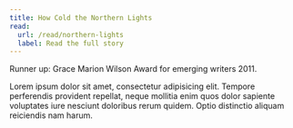 ```yaml
---
title: How Cold the Northern Lights
read:
  url: /read/northern-lights
  label: Read the full story
---
```


Runner up: Grace Marion Wilson Award for emerging writers 2011.

Lorem ipsum dolor sit amet, consectetur adipisicing elit. Tempore perferendis provident repellat, neque mollitia enim quos dolor sapiente voluptates iure nesciunt doloribus rerum quidem. Optio distinctio aliquam reiciendis nam harum.
